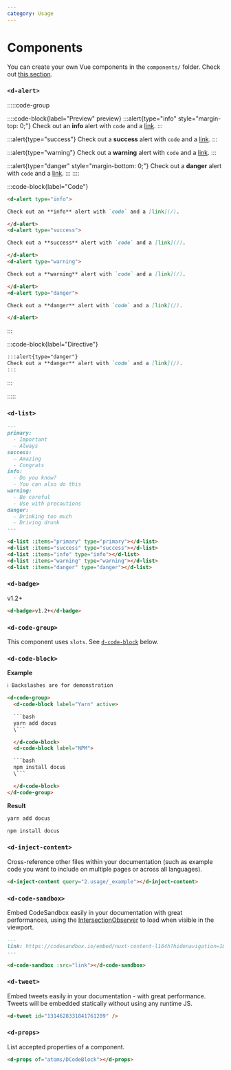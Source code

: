 ```yaml
---
category: Usage
---
```


# Components


You can create your own Vue components in the `components/` folder. Check out [this section](https://content.nuxtjs.org/writing#vue-components).

### `<d-alert>`

:::::code-group

::::code-block{label="Preview" preview}
:::alert{type="info" style="margin-top: 0;"}
Check out an **info** alert with `code` and a [link](/).
:::

:::alert{type="success"}
Check out a **success** alert with `code` and a [link](/).
:::

:::alert{type="warning"}
Check out a **warning** alert with `code` and a [link](/).
:::

:::alert{type="danger" style="margin-bottom: 0;"}
Check out a **danger** alert with `code` and a [link](/).
:::
::::

:::code-block{label="Code"}
```md
<d-alert type="info">

Check out an **info** alert with `code` and a [link](/).

</d-alert>
<d-alert type="success">

Check out a **success** alert with `code` and a [link](/).

</d-alert>
<d-alert type="warning">

Check out a **warning** alert with `code` and a [link](/).

</d-alert>
<d-alert type="danger">

Check out a **danger** alert with `code` and a [link](/).

</d-alert>
```
:::

:::code-block{label="Directive"}

```md
:::alert{type="danger"}
Check out a **danger** alert with `code` and a [link](/).
::: 
```
:::

:::::

<DProps of="atoms/DAlert"></DProps>

### `<d-list>`

<d-code-group>
<d-code-block label="Preview" active preview>

  <d-list :items="['Important', 'Always']" type="primary"></d-list>
  <d-list :items="['Amazing', 'Congrats']" type="success"></d-list>
  <d-list :items="['Do you know?', 'You can also do this']" type="info"></d-list>
  <d-list :items="['Be careful', 'Use with precautions']" type="warning"></d-list>
  <d-list :items="['Drinking too much', 'Driving drunk']" type="danger"></d-list>

</d-code-block>
<d-code-block label="Code">

```md
---
primary:
  - Important
  - Always
success:
  - Amazing
  - Congrats
info:
  - Do you know?
  - You can also do this
warning:
  - Be careful
  - Use with precautions
danger:
  - Drinking too much
  - Driving drunk
---

<d-list :items="primary" type="primary"></d-list>
<d-list :items="success" type="success"></d-list>
<d-list :items="info" type="info"></d-list>
<d-list :items="warning" type="warning"></d-list>
<d-list :items="danger" type="danger"></d-list>
```

</d-code-block>
</d-code-group>

<d-props of="atoms/DList"></d-props>

### `<d-badge>`

<d-code-group>
  <d-code-block label="Preview" active preview>
    <d-badge>v1.2+</d-badge>
  </d-code-block>
  <d-code-block label="Code">

```md
<d-badge>v1.2+</d-badge>
```

  </d-code-block>
</d-code-group>

### `<d-code-group>`

This component uses `slots`. See [`d-code-block`](#d-code-block) below.

### `<d-code-block>`

**Example**

```html
ℹ️ Backslashes are for demonstration

<d-code-group>
  <d-code-block label="Yarn" active>

  ```bash
  yarn add docus
  \```

  </d-code-block>
  <d-code-block label="NPM">

  ```bash
  npm install docus
  \```

  </d-code-block>
</d-code-group>
```

**Result**

<d-code-group>
  <d-code-block label="Yarn" active>

  ```bash
  yarn add docus
  ```

  </d-code-block>
  <d-code-block label="NPM">

  ```bash
  npm install docus
  ```

  </d-code-block>
</d-code-group>

<d-props of="atoms/DCodeBlock"></d-props>

### `<d-inject-content>`

Cross-reference other files within your documentation (such as example code you want to include on multiple pages or across all languages).

<d-code-group>
  <d-code-block label="Preview" active preview>
    <d-inject-content query="2.usage/_example"></d-inject-content>
  </d-code-block>
  <d-code-block label="Code">

```md
<d-inject-content query="2.usage/_example"></d-inject-content>
```

  </d-code-block>
</d-code-group>

<d-props of="atoms/DInjectContent"></d-props>

### `<d-code-sandbox>`

Embed CodeSandbox easily in your documentation with great performances, using the [IntersectionObserver](https://developer.mozilla.org/en-US/docs/Web/API/Intersection_Observer_API) to load when visible in the viewport.

<d-code-group>
  <d-code-block label="Preview" active preview>
    <d-code-sandbox src="https://codesandbox.io/embed/nuxt-content-l164h?hidenavigation=1&theme=dark"></d-code-sandbox>
  </d-code-block>
  <d-code-block label="Code">

```md
---
link: https://codesandbox.io/embed/nuxt-content-l164h?hidenavigation=1&theme=dark
---

<d-code-sandbox :src="link"></d-code-sandbox>
```

  </d-code-block>
</d-code-group>

<d-props of="atoms/DCodeSandbox"></d-props>

### `<d-tweet>`

Embed tweets easily in your documentation - with great performance. Tweets will be embedded statically without using any runtime JS.

<d-code-group>
  <d-code-block label="Preview" active preview>

  <d-tweet id="1314628331841761289" />

  </d-code-block>
  <d-code-block label="Code">

```md
<d-tweet id="1314628331841761289" />
```

  </d-code-block>
</d-code-group>

<d-props of="atoms/DTweet"></d-props>

### `<d-props>`

List accepted properties of a component. 

<d-code-group>
  <d-code-block label="Preview" active preview>

  <d-props of="atoms/DCodeBlock"></d-props>

  </d-code-block>
  <d-code-block label="Code">

```md
<d-props of="atoms/DCodeBlock"></d-props>
```

  </d-code-block>
</d-code-group>

<d-props of="atoms/DProps"></d-props>
